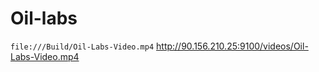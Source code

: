 # Oil-labs

```file:///Build/Oil-Labs-Video.mp4```
http://90.156.210.25:9100/videos/Oil-Labs-Video.mp4